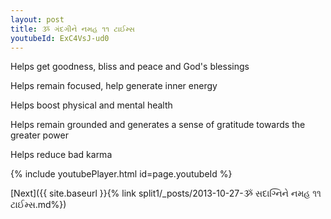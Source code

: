 ```yaml
---
layout: post
title: ૐ ગંદગીને નમહ ૧૧ ટાઈમ્સ
youtubeId: ExC4VsJ-ud0
---
```

 
 
Helps get goodness, bliss and peace and God's blessings
 
Helps remain focused, help generate inner energy 
 
Helps boost physical and mental health 
 
Helps remain grounded and generates a sense of gratitude towards the greater power 
 
Helps reduce bad karma
 
 
 
 


{% include youtubePlayer.html id=page.youtubeId %}
 
[Next]({{ site.baseurl }}{% link  split1/_posts/2013-10-27-ૐ સદાગ્નિને નમહ ૧૧ ટાઈમ્સ.md%})
 
